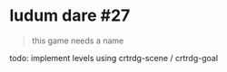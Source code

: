 # ludum dare #27
> this game needs a name

todo:
implement levels using crtrdg-scene / crtrdg-goal

